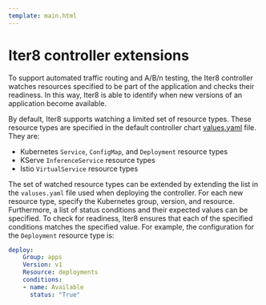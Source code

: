 ```yaml
---
template: main.html
---
```


# Iter8 controller extensions

To support automated traffic routing and A/B/n testing, the Iter8 controller watches resources specified to be part of the application and checks their readiness. In this way, Iter8 is able to identify when new versions of an application become available.

By default, Iter8 supports watching a limited set of resource types. These resource types are specified in the default controller chart [values.yaml](https://github.com/iter8-tools/iter8/blob/v0.17.1/charts/controller/values.yaml) file. They are:

- Kubernetes `Service`, `ConfigMap`, and `Deployment` resource types
- KServe `InferenceService` resource types
- Istio `VirtualService` resource types

The set of watched resource types can be extended by extending the list in the `valuses.yaml` file used when deploying the controller. For each new resource type, specify the Kubernetes group, version, and resource. Furthermore, a list of status conditions and their expected values can be specified. To check for readiness, Iter8 ensures that each of the specified conditions matches the specified value. For example, the configuration for the `Deployment` resource type is:

```yaml
deploy:
    Group: apps
    Version: v1
    Resource: deployments
    conditions:
    - name: Available
      status: "True"
```